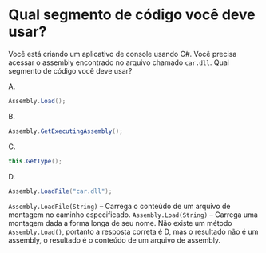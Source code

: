 ﻿Qual segmento de código você deve usar?
==================================

Você está criando um aplicativo de console usando C#.
Você precisa acessar o assembly encontrado no arquivo chamado `car.dll`.
Qual segmento de código você deve usar?

A.
```csharp
Assembly.Load();
```

B.
```csharp
Assembly.GetExecutingAssembly();
```

C.
```csharp
this.GetType();
```

D.
```csharp
Assembly.LoadFile("car.dll");
```


`Assembly.LoadFile(String)` – Carrega o conteúdo de um arquivo de montagem no caminho especificado.
`Assembly.Load(String)` – Carrega uma montagem dada a forma longa de seu nome.
Não existe um método `Assembly.Load()`, portanto a resposta correta é D, mas o resultado não é um assembly, o resultado é o conteúdo de um arquivo de assembly.